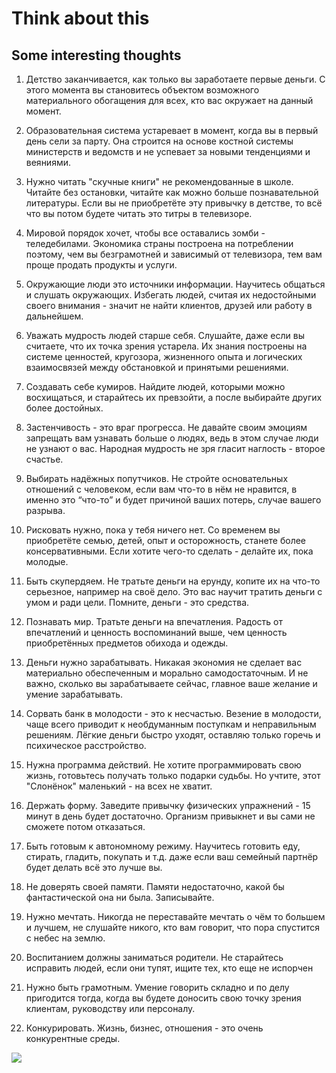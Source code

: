 # Think about this

## Some interesting thoughts

1. Детство заканчивается, как только вы заработаете первые деньги. С этого момента вы становитесь объектом возможного материального обогащения для всех, кто вас окружает на данный момент.

2. Образовательная система устаревает в момент, когда вы в первый день сели за парту.
Она строится на основе костной системы министерств и ведомств и не успевает за новыми тенденциями и веяниями.

3. Нужно читать "скучные книги" не рекомендованные в школе. Читайте без остановки, читайте как можно больше познавательной литературы. Если вы не приобретёте эту привычку в детстве, то всё что вы потом будете читать это титры в телевизоре.

4. Мировой порядок хочет, чтобы все оставались зомби - теледебилами. Экономика страны построена на потреблении поэтому, чем вы безграмотней и зависимый от телевизора, тем вам проще продать продукты и услуги.

5. Окружающие люди это источники информации. Научитесь общаться и слушать окружающих. Избегать людей, считая их недостойными своего внимания - значит не найти клиентов, друзей или работу в дальнейшем.

6. Уважать мудрость людей старше себя. Слушайте, даже если вы считаете, что их точка зрения устарела. Их знания построены на системе ценностей, кругозора, жизненного опыта и логических взаимосвязей между обстановкой и принятыми решениями.

7. Создавать себе кумиров. Найдите людей, которыми можно восхищаться, и старайтесь их превзойти, а после выбирайте других более достойных.

8. Застенчивость - это враг прогресса. Не давайте своим эмоциям запрещать вам узнавать больше о людях, ведь в этом случае люди не узнают о вас. Народная мудрость не зря гласит наглость - второе счастье.

9. Выбирать надёжных попутчиков. Не стройте основательных отношений с человеком, если вам что-то в нём не нравится, в именно это “что-то” и будет причиной ваших потерь, случае вашего разрыва.

10. Рисковать нужно, пока у тебя ничего нет. Со временем вы приобретёте семью, детей, опыт и осторожность, станете более консервативными. Если хотите чего-то сделать - делайте их, пока молодые.

11. Быть скупердяем. Не тратьте деньги на ерунду, копите их на что-то серьезное, например на своё дело. Это вас научит тратить деньги с умом и ради цели. Помните, деньги - это средства.

12. Познавать мир. Тратьте деньги на впечатления. Радость от впечатлений и ценность воспоминаний выше, чем ценность приобретённых предметов обихода и одежды.

13. Деньги нужно зарабатывать. Никакая экономия не сделает вас материально обеспеченным и морально самодостаточным. И не важно, сколько вы зарабатываете сейчас, главное ваше желание и умение зарабатывать.

14. Сорвать банк в молодости - это к несчастью. Везение в молодости, чаще всего приводит к необдуманным поступкам и неправильным решениям. Лёгкие деньги быстро уходят, оставляю только горечь и психическое расстройство.

15. Нужна программа действий. Не хотите программировать свою жизнь, готовьтесь получать только подарки судьбы. Но учтите, этот "Слонёнок" маленький - на всех не хватит.

16. Держать форму. Заведите привычку физических упражнений - 15 минут в день будет достаточно. Организм привыкнет и вы сами не сможете потом отказаться.

17. Быть готовым к автономному режиму. Научитесь готовить еду, стирать, гладить, покупать и т.д. даже если ваш семейный партнёр будет делать всё это лучше вы.

18. Не доверять своей памяти. Памяти недостаточно, какой бы фантастической она ни была. Записывайте.

19. Нужно мечтать. Никогда не переставайте мечтать о чём то большем и лучшем, не слушайте никого, кто вам говорит, что пора спустится с небес на землю.

20. Воспитанием должны заниматься родители. Не старайтесь исправить людей, если они тупят, ищите тех, кто еще не испорчен

21. Нужно быть грамотным. Умение говорить складно и по делу пригодится тогда, когда вы будете доносить свою точку зрения клиентам, руководству или персоналу.

22. Конкурировать. Жизнь, бизнес, отношения - это очень конкурентные среды.

![](https://sun9-19.userapi.com/impg/77K5glwLRNvyY4D2bf6sN4iWjxJ2_pcGqzHOjQ/Q5AuC3pEuS4.jpg?size=960x960&quality=96&sign=18c790e7283a6fa889cce3c30b2566d1&type=album)
